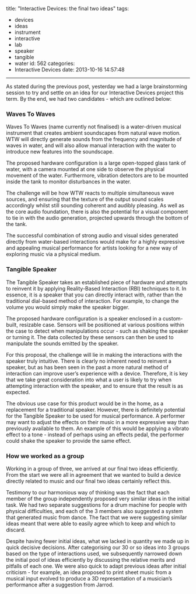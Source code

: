 title: "Interactive Devices: the final two ideas"
tags:
  - devices
  - ideas
  - instrument
  - interactive
  - lab
  - speaker
  - tangible
  - water
id: 562
categories:
  - Interactive Devices
date: 2013-10-16 14:57:48
---

As stated during the previous post, yesterday we had a large brainstorming session to try and settle on an idea for our Interactive Devices project this term. By the end, we had two candidates - which are outlined below:

### Waves To Waves

Waves To Waves (name currently not finalised) is a water-driven musical instrument that creates ambient soundscapes from natural wave motion. WTW will directly generate sounds from the frequency and magnitude of waves in water, and will also allow manual interaction with the water to introduce new features into the soundscape.

The proposed hardware configuration is a large open-topped glass tank of water, with a camera mounted at one side to observe the physical movement of the water. Furthermore, vibration detectors are to be mounted inside the tank to monitor disturbances in the water.

The challenge will be how WTW reacts to multiple simultaneous wave sources, and ensuring that the texture of the output sound scales accordingly whilst still sounding coherent and audibly pleasing. As well as the core audio foundation, there is also the potential for a visual component to tie in with the audio generation, projected upwards through the bottom of the tank.

The successful combination of strong audio and visual sides generated directly from water-based interactions would make for a highly expressive and appealing musical performance for artists looking for a new way of exploring music via a physical medium.

### Tangible Speaker

The Tangible Speaker takes an established piece of hardware and attempts to reinvent it by applying Reality-Based Interaction (RBI) techniques to it. In essence, it is a speaker that you can directly interact with, rather than the traditional dial-based method of interaction. For example, to change the volume you would simply make the speaker bigger.

The proposed hardware configuration is a speaker enclosed in a custom-built, resizable case. Sensors will be positioned at various positions within the case to detect when manipulations occur - such as shaking the speaker or turning it. The data collected by these sensors can then be used to manipulate the sounds emitted by the speaker.

For this proposal, the challenge will lie in making the interactions with the speaker truly intuitive. There is clearly no inherent need to reinvent a speaker, but as has been seen in the past a more natural method of interaction can improve user’s experience with a device. Therefore, it is key that we take great consideration into what a user is likely to try when attempting interaction with the speaker, and to ensure that the result is as expected.

The obvious use case for this product would be in the home, as a replacement for a traditional speaker. However, there is definitely potential for the Tangible Speaker to be used for musical performance. A performer may want to adjust the effects on their music in a more expressive way than previously available to them. An example of this would be applying a vibrato effect to a tone - instead of perhaps using an effects pedal, the performer could shake the speaker to provide the same effect.

### How we worked as a group

Working in a group of three, we arrived at our final two ideas efficiently. From the start we were all in agreement that we wanted to build a device directly related to music and our final two ideas certainly reflect this.

Testimony to our harmonious way of thinking was the fact that each member of the group independently proposed very similar ideas in the initial task. We had two separate suggestions for a drum machine for people with physical difficulties, and each of the 3 members also suggested a system that generated music from dance. The fact that we were suggesting similar ideas meant that were able to easily agree which to keep and which to discard.

Despite having fewer initial ideas, what we lacked in quantity we made up in quick decisive decisions. After categorising our 30 or so ideas into 3 groups based on the type of interactions used, we subsequently narrowed down the initial pool of ideas efficiently by discussing the relative merits and pitfalls of each one. We were also quick to adapt previous ideas after initial criticism - for example, an idea proposed to print sheet music from a musical input evolved to produce a 3D representation of a musician’s performance after a suggestion from Jarrod.